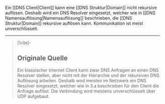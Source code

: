 Ein [[DNS Client|Client]] kann eine [[DNS Struktur|Domain]] nicht rekursive auflösen. Deshalb wird ein DNS Resolver eingesetzt, welcher wie in [[DNS Namensauflösung|Namensauflösung]] beschrieben, die [[DNS Struktur|Domain]] rekursive auflösen kann. Kommunikation ist meist unverschlüsselt.

---

> [!cite]-
> ## Originale Quelle
> Ein klassischer Internet Client kann zwar DNS Anfragen an einen DNS Resolver stellen, aber nicht mit der Hierarchie und der rekursiven DNS Auflösung arbeiten. Deshalb wird meisten im Netzwerk ein DNS Resolver eingesetzt, welcher wie in 3.a beschrieben für den Client die Anfrage auflöst. Die Verbindung wird meistens unverschlüsselt über UDP aufgebaut.